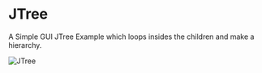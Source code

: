 # JTree

A Simple GUI JTree Example which loops insides the children and make a hierarchy.

![JTree](https://user-images.githubusercontent.com/53301794/229868193-20a21970-5bae-465d-9764-a067e9e65c83.png)
